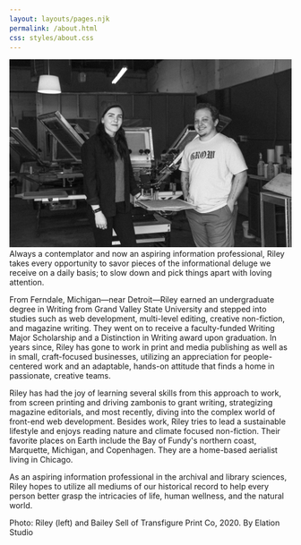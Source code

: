 ```yaml
---
layout: layouts/pages.njk
permalink: /about.html
css: styles/about.css
---
```

<link rel="stylesheet" href="styles/about.css">
<img src="images/transfigure-team.jpg" alt="Transfigure Print Co. team, 2020"> 

<div class="about">
    Always a contemplator and now an aspiring information professional, Riley takes every opportunity to savor pieces of the informational deluge we receive on a daily basis; to slow down and pick things apart with loving attention.

From Ferndale, Michigan—near Detroit—Riley earned an undergraduate degree in Writing from Grand Valley State University and stepped into studies such as web development, multi-level editing, creative non-fiction, and magazine writing. They went on to receive a faculty-funded Writing Major Scholarship and a Distinction in Writing award upon graduation. In years since, Riley has gone to work in print and media publishing as well as in small, craft-focused businesses, utilizing an appreciation for people-centered work and an adaptable, hands-on attitude that finds a home in passionate, creative teams.

Riley has had the joy of learning several skills from this approach to work, from screen printing and driving zambonis to grant writing, strategizing magazine editorials, and most recently, diving into the complex world of front-end web development. Besides work, Riley tries to lead a sustainable lifestyle and enjoys reading nature and climate focused non-fiction. Their favorite places on Earth include the Bay of Fundy's northern coast, Marquette, Michigan, and Copenhagen. They are a home-based aerialist living in Chicago.

As an aspiring information professional in the archival and library sciences, Riley hopes to utilize all mediums of our historical record to help every person better grasp the intricacies of life, human wellness, and the natural world.

Photo: Riley (left) and Bailey Sell of Transfigure Print Co, 2020. By Elation Studio
</div>